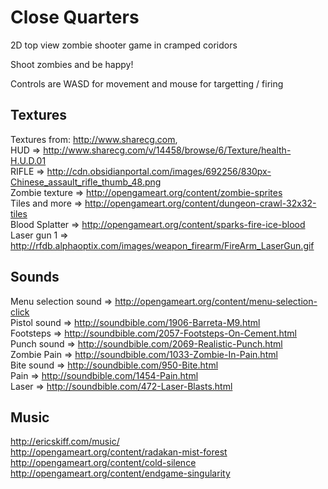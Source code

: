 Close Quarters
==============

2D top view zombie shooter game in cramped coridors

Shoot zombies and be happy!

Controls are WASD for movement and mouse for targetting / firing

Textures
--------
Textures from: http://www.sharecg.com,  
HUD => http://www.sharecg.com/v/14458/browse/6/Texture/health-H.U.D.01  
RIFLE => http://cdn.obsidianportal.com/images/692256/830px-Chinese_assault_rifle_thumb_48.png  
Zombie texture => http://opengameart.org/content/zombie-sprites  
Tiles and more => http://opengameart.org/content/dungeon-crawl-32x32-tiles  
Blood Splatter => http://opengameart.org/content/sparks-fire-ice-blood  
Laser gun 1 => http://rfdb.alphaoptix.com/images/weapon_firearm/FireArm_LaserGun.gif  

Sounds
------
Menu selection sound => http://opengameart.org/content/menu-selection-click  
Pistol sound => http://soundbible.com/1906-Barreta-M9.html  
Footsteps => http://soundbible.com/2057-Footsteps-On-Cement.html  
Punch sound => http://soundbible.com/2069-Realistic-Punch.html  
Zombie Pain => http://soundbible.com/1033-Zombie-In-Pain.html  
Bite sound => http://soundbible.com/950-Bite.html  
Pain => http://soundbible.com/1454-Pain.html  
Laser => http://soundbible.com/472-Laser-Blasts.html  

Music
-----
http://ericskiff.com/music/  
http://opengameart.org/content/radakan-mist-forest  
http://opengameart.org/content/cold-silence  
http://opengameart.org/content/endgame-singularity  